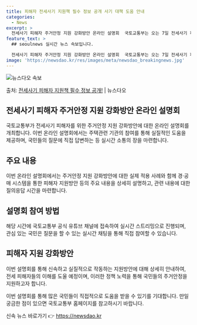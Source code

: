 ```yaml
---
title: 피해자 전세사기 지원책 필수 정보 공개 사기 대책 도움 안내
categories:
  - News
excerpt: >
  전세사기 피해자 주거안정 지원 강화방안 온라인 설명회  국토교통부는 오는 7일 전세사기 피해자 주거안정 지원…
feature_text: >
  ## seoulnews 실시간 뉴스 속보입니다.

  전세사기 피해자 주거안정 지원 강화방안 온라인 설명회  국토교통부는 오는 7일 전세사기 피해자 주거안정 지원…
image: 'https://newsdao.kr/res/images/meta/newsdao_breakingnews.jpg'
---
```


![뉴스다오 속보](https://newsdao.kr/res/images/meta/newsdao_breakingnews.jpg)

<p>출처: <a href="https://newsdao.kr/4105" rel="dofollow">전세사기 피해자 지원책 필수 정보 공개!</a> | 뉴스다오</p>

<h2 data-ke-size="size26">전세사기 피해자 주거안정 지원 강화방안 온라인 설명회</h2>
국토교통부가 전세사기 피해자를 위한 주거안정 지원 강화방안에 대한 온라인 설명회를 개최합니다. 이번 온라인 설명회에서는 주택관련 기관의 참여를 통해 실질적인 도움을 제공하며, 국민들의 질문에 직접 답변하는 등 실시간 소통의 장을 마련합니다.

<h2 data-ke-size="size26">주요 내용</h2>
이번 온라인 설명회에서는 주거안정 지원 강화방안에 대한 실제 적용 사례와 함께 경·공매 시스템을 통한 피해자 지원방안 등의 주요 내용을 상세히 설명하고, 관련 내용에 대한 질의응답 시간을 마련합니다.

<h2 data-ke-size="size26">설명회 참여 방법</h2>
해당 시간에 국토교통부 공식 유튜브 채널에 접속하여 실시간 스트리밍으로 진행되며, 관심 있는 국민은 질문을 할 수 있는 실시간 채팅을 통해 직접 참여할 수 있습니다.

<h2 data-ke-size="size26">피해자 지원 강화방안</h2>
이번 설명회를 통해 신속하고 실질적으로 작동하는 지원방안에 대해 상세히 안내하여, 전세 피해자들의 이해를 도울 예정이며, 이러한 정책 노력을 통해 국민들의 주거안정을 지원하고자 합니다.

이번 설명회를 통해 많은 국민들이 직접적으로 도움을 받을 수 있기를 기대합니다. 만일 궁금한 점이 있으면 국토교통부 홈페이지를 참고하시기 바랍니다. 

신속 뉴스 바로가기 👉 <a href="https://newsdao.kr" rel="dofollow">https://newsdao.kr</a>


